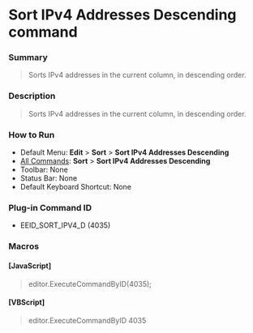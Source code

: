 # Sort IPv4 Addresses Descending command

### Summary

> Sorts IPv4 addresses in the current column, in descending order.

### Description

> Sorts IPv4 addresses in the current column, in descending order.

### How to Run

- Default Menu: **Edit** \> **Sort** \> **Sort IPv4 Addresses Descending**
- [All Commands](../tools/all_commands): **Sort** \> **Sort IPv4 Addresses Descending**
- Toolbar: None
- Status Bar: None
- Default Keyboard Shortcut: None

### Plug-in Command ID

- EEID\_SORT\_IPV4\_D (4035)

### Macros

#### \[JavaScript\]

> editor.ExecuteCommandByID(4035);

#### \[VBScript\]

> editor.ExecuteCommandByID 4035